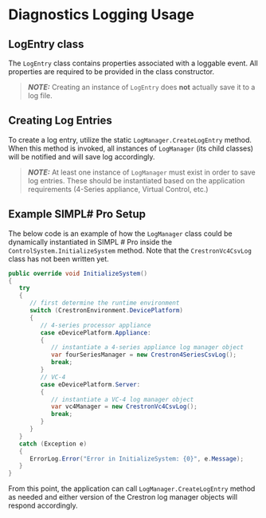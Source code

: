 # Diagnostics Logging Usage

## LogEntry class
The `LogEntry` class contains properties associated with a loggable event. All properties are required to be provided in the class constructor.

> **_NOTE:_** Creating an instance of `LogEntry` does __not__ actually save it to a log file.

## Creating Log Entries
To create a log entry, utilize the static `LogManager.CreateLogEntry` method. When this method is invoked, all instances of `LogManager` (its child classes) will be notified and will save log accordingly.

> **_NOTE:_** At least one instance of `LogManager` must exist in order to save log entries. These should be instantiated based on the application requirements (4-Series appliance, Virtual Control, etc.)

## Example SIMPL# Pro Setup
The below code is an example of how the `LogManager` class could be dynamically instantiated in SIMPL # Pro inside the `ControlSystem.InitializeSystem` method. Note that the `CrestronVc4CsvLog` class has not been written yet.

```c#
public override void InitializeSystem()
{
   try
   {
      // first determine the runtime environment
      switch (CrestronEnvironment.DevicePlatform)
      {
         // 4-series processor appliance
         case eDevicePlatform.Appliance:
         {
            // instantiate a 4-series appliance log manager object
            var fourSeriesManager = new Crestron4SeriesCsvLog();
            break;
         }
         // VC-4
         case eDevicePlatform.Server:
         {
            // instantiate a VC-4 log manager object
            var vc4Manager = new CrestronVc4CsvLog();
            break;
         }
      }
   }
   catch (Exception e)
   {
      ErrorLog.Error("Error in InitializeSystem: {0}", e.Message);
   }
}
```

From this point, the application can call `LogManager.CreateLogEntry` method as needed and either version of the Crestron log manager objects will respond accordingly.